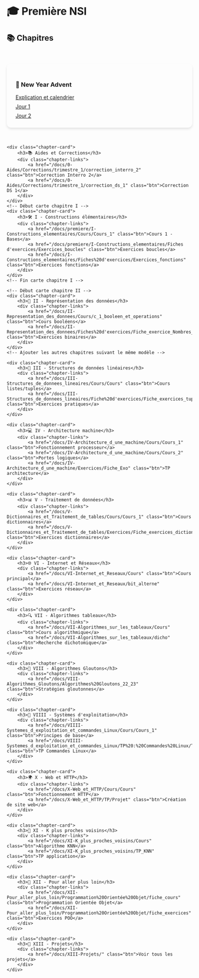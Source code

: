 # 🎓 Première NSI

## 📚 Chapitres

<style>
.chapter-cards {
    display: grid;
    grid-template-columns: repeat(auto-fit, minmax(300px, 1fr));
    gap: 2rem;
    padding: 2rem 0;
}

.chapter-card {
    background: var(--md-default-bg-color);
    border-radius: 12px;
    padding: 1.5rem;
    box-shadow: 0 4px 6px rgba(0, 0, 0, 0.1);
    transition: transform 0.3s ease;
}

.chapter-card:hover {
    transform: translateY(-5px);
}

.chapter-links {
    display: flex;
    flex-direction: column;
    gap: 0.5rem;
    margin-top: 1rem;
}
</style>

<section class="chapter-cards">
    <!-- Section Aides et New Year Advent -->
    <div class="chapter-card">
        <h3>🎄 New Year Advent</h3>
        <div class="chapter-links">
            <a href="/docs/0-New_Year_Advent/new_year_advent" class="btn">Explication et calendrier</a>
            <a href="/docs/0-New_Year_Advent/Exercices%20J1%20-%20J9/Jour_1" class="btn">Jour 1</a>
            <a href="/docs/0-New_Year_Advent/Exercices%20J1%20-%20J9/Jour_2" class="btn">Jour 2</a>
        </div>
    </div>

    <div class="chapter-card">
        <h3>📚 Aides et Corrections</h3>
        <div class="chapter-links">
            <a href="/docs/0-Aides/Corrections/trimestre_1/correction_interro_2" class="btn">Correction Interro 2</a>
            <a href="/docs/0-Aides/Corrections/trimestre_1/correction_ds_1" class="btn">Correction DS 1</a>
        </div>
    </div>
    <!-- Début carte chapitre I -->
    <div class="chapter-card">
        <h3>🛠️ I - Constructions élémentaires</h3>
        <div class="chapter-links">
            <a href="/docs/premiere/I-Constructions_elementaires/Cours/Cours_1" class="btn">Cours 1 - Bases</a>
            <a href="/docs/premiere/I-Constructions_elementaires/Fiches d'exercices/Exercices_boucles" class="btn">Exercices boucles</a>
            <a href="/docs/I-Constructions_elementaires/Fiches%20d'exercices/Exercices_fonctions" class="btn">Exercices fonctions</a>
        </div>
    </div>
    <!-- Fin carte chapitre I -->

    <!-- Début carte chapitre II -->
    <div class="chapter-card">
        <h3>🔢 II - Représentation des données</h3>
        <div class="chapter-links">
            <a href="/docs/II-Representation_des_donnees/Cours/c_1_booleen_et_operations" class="btn">Cours booléens</a>
            <a href="/docs/II-Representation_des_donnees/Fiches%20d'exercices/Fiche_exercice_Nombres_binaires" class="btn">Exercices binaires</a>
        </div>
    </div>
    <!-- Ajouter les autres chapitres suivant le même modèle -->

    <div class="chapter-card">
        <h3>🧱 III - Structures de données linéaires</h3>
        <div class="chapter-links">
            <a href="/docs/III-Structures_de_donnees_lineaires/Cours/Cours" class="btn">Cours listes/tuples</a>
            <a href="/docs/III-Structures_de_donnees_lineaires/Fiche%20d'exercices/Fiche_exercices_tuples_listes" class="btn">Exercices pratiques</a>
        </div>
    </div>

    <div class="chapter-card">
        <h3>💻 IV - Architecture machine</h3>
        <div class="chapter-links">
            <a href="/docs/IV-Architecture_d_une_machine/Cours/Cours_1" class="btn">Fonctionnement processeur</a>
            <a href="/docs/IV-Architecture_d_une_machine/Cours/Cours_2" class="btn">Portes logiques</a>
            <a href="/docs/IV-Architecture_d_une_machine/Exercices/Fiche_Exo" class="btn">TP architecture</a>
        </div>
    </div>

    <div class="chapter-card">
        <h3>📊 V - Traitement de données</h3>
        <div class="chapter-links">
            <a href="/docs/V-Dictionnaires_et_Traitement_de_tables/Cours/Cours_1" class="btn">Cours dictionnaires</a>
            <a href="/docs/V-Dictionnaires_et_Traitement_de_tables/Exercices/Fiche_exercices_dictionnaires" class="btn">Exercices dictionnaires</a>
        </div>
    </div>

    <div class="chapter-card">
        <h3>🌐 VI - Internet et Réseaux</h3>
        <div class="chapter-links">
            <a href="/docs/VI-Internet_et_Reseaux/Cours" class="btn">Cours principal</a>
            <a href="/docs/VI-Internet_et_Reseaux/bit_alterne" class="btn">Exercices réseau</a>
        </div>
    </div>

    <div class="chapter-card">
        <h3>🔍 VII - Algorithmes tableaux</h3>
        <div class="chapter-links">
            <a href="/docs/VII-Algorithmes_sur_les_tableaux/Cours" class="btn">Cours algorithmique</a>
            <a href="/docs/VII-Algorithmes_sur_les_tableaux/dicho" class="btn">Recherche dichotomique</a>
        </div>
    </div>

    <div class="chapter-card">
        <h3>🧠 VIII - Algorithmes Gloutons</h3>
        <div class="chapter-links">
            <a href="/docs/VIII-Algorithmes_Gloutons/Algorithmes%20Gloutons_22_23" class="btn">Stratégies gloutonnes</a>
        </div>
    </div>

    <div class="chapter-card">
        <h3>🐧 VIIII - Systèmes d'exploitation</h3>
        <div class="chapter-links">
            <a href="/docs/VIIII-Systemes_d_exploitation_et_commandes_Linux/Cours/Cours_1" class="btn">Principes de base</a>
            <a href="/docs/VIIII-Systemes_d_exploitation_et_commandes_Linux/TP%20:%20Commandes%20Linux/TP_commandes_linux" class="btn">TP Commandes Linux</a>
        </div>
    </div>

    <div class="chapter-card">
        <h3>🌍 X - Web et HTTP</h3>
        <div class="chapter-links">
            <a href="/docs/X-Web_et_HTTP/Cours/Cours" class="btn">Fonctionnement HTTP</a>
            <a href="/docs/X-Web_et_HTTP/TP/Projet" class="btn">Création de site web</a>
        </div>
    </div>

    <div class="chapter-card">
        <h3>🤖 XI - K plus proches voisins</h3>
        <div class="chapter-links">
            <a href="/docs/XI-K_plus_proches_voisins/Cours" class="btn">Algorithme KNN</a>
            <a href="/docs/XI-K_plus_proches_voisins/TP_KNN" class="btn">TP application</a>
        </div>
    </div>

    <div class="chapter-card">
        <h3>🚀 XII - Pour aller plus loin</h3>
        <div class="chapter-links">
            <a href="/docs/XII-Pour_aller_plus_loin/Programmation%20Orientée%20Objet/fiche_cours" class="btn">Programmation Orientée Objet</a>
            <a href="/docs/XII-Pour_aller_plus_loin/Programmation%20Orientée%20Objet/fiche_exercices" class="btn">Exercices POO</a>
        </div>
    </div>

    <div class="chapter-card">
        <h3>🎨 XIII - Projets</h3>
        <div class="chapter-links">
            <a href="/docs/XIII-Projets/" class="btn">Voir tous les projets</a>
        </div>
    </div>
</section>
